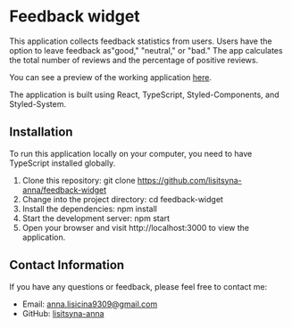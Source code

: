 # Feedback widget

This application collects feedback statistics from users. Users have the option to leave feedback
as"good," "neutral," or "bad." The app calculates the total number of reviews and the percentage of
positive reviews.

You can see a preview of the working application
[here](https://lisitsyna-anna.github.io/feedback-widget/).

The application is built using React, TypeScript, Styled-Components, and Styled-System.

## Installation

To run this application locally on your computer, you need to have TypeScript installed globally.

1. Clone this repository: git clone https://github.com/lisitsyna-anna/feedback-widget
2. Change into the project directory: cd feedback-widget
3. Install the dependencies: npm install
4. Start the development server: npm start
5. Open your browser and visit http://localhost:3000 to view the application.

## Contact Information

If you have any questions or feedback, please feel free to contact me:

- Email: [anna.lisicina9309@gmail.com](mailto:anna.lisicina9309@gmail.com)
- GitHub: [lisitsyna-anna](https://github.com/lisitsyna-anna)

